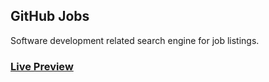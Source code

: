 ## GitHub Jobs
Software development related search engine for job listings.

### [Live Preview](https://petvi-github-jobs.netlify.app/)
